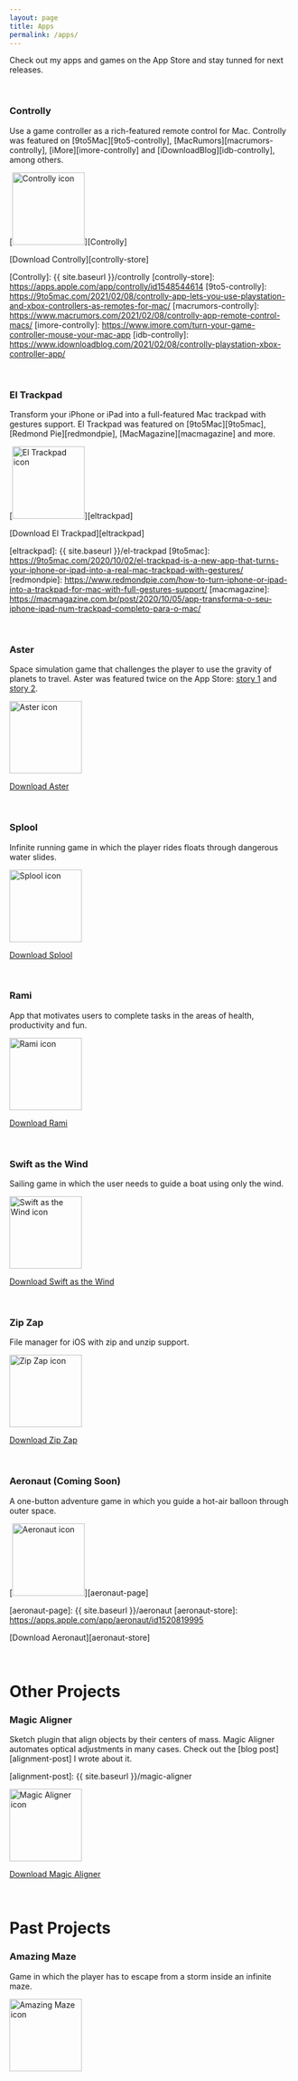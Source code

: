 ```yaml
---
layout: page
title: Apps
permalink: /apps/
---
```


Check out my apps and games on the App Store and stay tunned for next releases.

<br />

### Controlly

Use a game controller as a rich-featured remote control for Mac. Controlly was featured on [9to5Mac][9to5-controlly], [MacRumors][macrumors-controlly], [iMore][imore-controlly] and [iDownloadBlog][idb-controlly], among others.

[<img
src="{{ site.baseurl }}/images/apps/controlly.png"
alt="Controlly icon"
height="128"
style="padding: 0px">][Controlly]

[Download Controlly][controlly-store]

[Controlly]: {{ site.baseurl }}/controlly
[controlly-store]: https://apps.apple.com/app/controlly/id1548544614
[9to5-controlly]: https://9to5mac.com/2021/02/08/controlly-app-lets-you-use-playstation-and-xbox-controllers-as-remotes-for-mac/
[macrumors-controlly]: https://www.macrumors.com/2021/02/08/controlly-app-remote-control-macs/
[imore-controlly]: https://www.imore.com/turn-your-game-controller-mouse-your-mac-app
[idb-controlly]: https://www.idownloadblog.com/2021/02/08/controlly-playstation-xbox-controller-app/

<br />

### El Trackpad

Transform your iPhone or iPad into a full-featured Mac trackpad with gestures support. El Trackpad was featured on [9to5Mac][9to5mac], [Redmond Pie][redmondpie], [MacMagazine][macmagazine] and more.

[<img
src="{{ site.baseurl }}/images/apps/el-trackpad.png"
alt="El Trackpad icon"
height="128"
style="padding: 0px">][eltrackpad]

[Download El Trackpad][eltrackpad]

[eltrackpad]: {{ site.baseurl }}/el-trackpad
[9to5mac]: https://9to5mac.com/2020/10/02/el-trackpad-is-a-new-app-that-turns-your-iphone-or-ipad-into-a-real-mac-trackpad-with-gestures/
[redmondpie]: https://www.redmondpie.com/how-to-turn-iphone-or-ipad-into-a-trackpad-for-mac-with-full-gestures-support/
[macmagazine]: https://macmagazine.com.br/post/2020/10/05/app-transforma-o-seu-iphone-ipad-num-trackpad-completo-para-o-mac/

<br />

### Aster

Space simulation game that challenges the player to use the gravity of planets to travel. Aster was featured twice on the App Store: [story 1][story1] and [story 2][story2].

[story1]: https://apps.apple.com/us/story/id1468317935
[story2]: https://apps.apple.com/us/story/id1463610907

[<img
src="{{ site.baseurl }}/images/apps/aster.png"
alt="Aster icon"
height="128"
style="padding: 0px">][aster]

[Download Aster][aster]

[aster]: https://apps.apple.com/app/aster/id1385736929

<br />

### Splool

Infinite running game in which the player rides floats through dangerous water slides.

[<img
src="{{ site.baseurl }}/images/apps/splool.png"
alt="Splool icon"
height="128"
style="padding: 0px">][splool]

[Download Splool][splool]

[splool]: https://apps.apple.com/app/id1461707564

<br />

### Rami

App that motivates users to complete tasks in the areas of health, productivity and fun.

[<img
src="{{ site.baseurl }}/images/apps/rami.png"
alt="Rami icon"
height="128"
style="padding: 0px">][rami]

[rami]: https://apps.apple.com/app/rami-the-app/id1445325055

[Download Rami][rami]

<br />

### Swift as the Wind

Sailing game in which the user needs to guide a boat using only the wind.

[<img
src="{{ site.baseurl }}/images/apps/swift-as-the-wind.png"
alt="Swift as the Wind icon"
height="128"
style="padding: 0px">][swift-as-the-wind]

[swift-as-the-wind]: https://apps.apple.com/app/swift-as-the-wind/id1462967019

[Download Swift as the Wind][swift-as-the-wind]

<br />

### Zip Zap

File manager for iOS with zip and unzip support.

[<img
src="{{ site.baseurl }}/images/apps/zip-zap.png"
alt="Zip Zap icon"
height="128"
style="padding: 0px">][zip-zap]

[zip-zap]: https://apps.apple.com/app/zip-zap/id1463904567

[Download Zip Zap][zip-zap]

<br />

### Aeronaut (Coming Soon)

A one-button adventure game in which you guide a hot-air balloon through outer space.

[<img
src="{{ site.baseurl }}/images/apps/aeronaut.png"
alt="Aeronaut icon"
height="128"
style="padding: 0px">][aeronaut-page]

[aeronaut-page]: {{ site.baseurl }}/aeronaut
[aeronaut-store]: https://apps.apple.com/app/aeronaut/id1520819995

[Download Aeronaut][aeronaut-store]

<br />

# Other Projects

### Magic Aligner

Sketch plugin that align objects by their centers of mass. Magic Aligner automates optical adjustments in many cases. Check out the [blog post][alignment-post] I wrote about it.

[alignment-post]: {{ site.baseurl }}/magic-aligner

[<img
src="{{ site.baseurl }}/images/apps/magic-aligner.png"
alt="Magic Aligner icon"
height="128"
style="padding: 0px">][magic-aligner]

[Download Magic Aligner][magic-aligner]

[magic-aligner]: https://github.com/HugoLis/Magic-Aligner

<br />

# Past Projects

### Amazing Maze

Game in which the player has to escape from a storm inside an infinite maze.

<img
src="{{ site.baseurl }}/images/apps/amazing-maze.png"
alt="Amazing Maze icon"
height="128"
style="padding: 0px">

<br />
